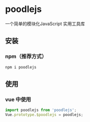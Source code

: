 <!--
 * @Description: 
 * @Version: 1.0
 * @Autor: lqrui
 * @Date: 2020-11-19 13:47:01
 * @LastEditors: lqrui.cn
 * @LastEditTime: 2020-11-19 15:58:48
-->

# poodlejs
一个简单的模块化JavaScript 实用工具库

## 安装

### npm（推荐方式）
```bash
npm i poodlejs
```
## 使用

### vue 中使用
```js
import poodlejs from 'poodlejs';
Vue.prototype.$poodlejs = poodlejs;
```